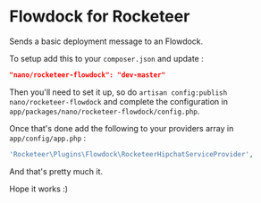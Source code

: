 # Flowdock for Rocketeer

Sends a basic deployment message to an Flowdock.

To setup add this to your `composer.json` and update :

```json
"nano/rocketeer-flowdock": "dev-master"
```

Then you'll need to set it up, so do `artisan config:publish nano/rocketeer-flowdock` and complete the configuration in `app/packages/nano/rocketeer-flowdock/config.php`.

Once that's done add the following to your providers array in `app/config/app.php` :

```php
'Rocketeer\Plugins\Flowdock\RocketeerHipchatServiceProvider',
```

And that's pretty much it.

Hope it works :) 

